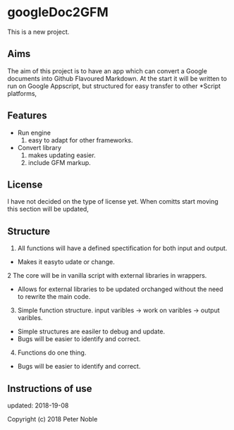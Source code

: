 # googleDoc2GFM

This is a new project.

## Aims

The aim of this project is to have an app which can convert a Google documents into Github Flavoured Markdown. At the start it will be written to run on Google Appscript, but structured for easy transfer to other *Script platforms,

## Features

- Run engine
  1. easy to adapt for other frameworks.
- Convert library
  1. makes updating easier.
  2. include GFM markup.

## License

I have not decided on the type of license yet. When comitts start moving this section will be updated,

## Structure

1. All functions will have a defined spectification for both input and output.
  - Makes it easyto udate or change.
   
2  The core will be in vanilla script with external libraries in wrappers.
  - Allows for external libraries to be updated orchanged without the need to rewrite the main code.
   
3. Simple function structure. input varibles -> work on varibles -> output varibles.
  - Simple structures are easiler to debug and update. 
  - Bugs will be easier to identify and correct.
   
4. Functions do one thing.
  - Bugs will be easier to identify and correct.

## Instructions of use

updated: 2018-19-08

Copyright (c) 2018 Peter Noble
